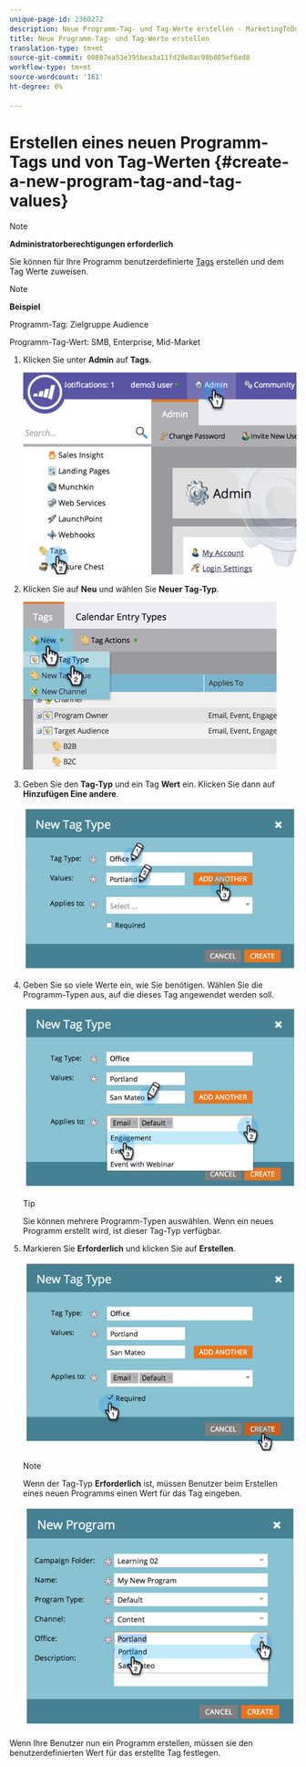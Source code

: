 ```yaml
---
unique-page-id: 2360272
description: Neue Programm-Tag- und Tag-Werte erstellen - MarketingToDocs - Produktdokumentation
title: Neue Programm-Tag- und Tag-Werte erstellen
translation-type: tm+mt
source-git-commit: 00887ea53e395bea3a11fd28e0ac98b085ef6ed8
workflow-type: tm+mt
source-wordcount: '161'
ht-degree: 0%

---
```



# Erstellen eines neuen Programm-Tags und von Tag-Werten {#create-a-new-program-tag-and-tag-values}

>[!NOTE]
>
>**Administratorberechtigungen erforderlich**

Sie können für Ihre Programm benutzerdefinierte [Tags](../../../product-docs/core-marketo-concepts/programs/working-with-programs/understanding-tags.md) erstellen und dem Tag Werte zuweisen.

>[!NOTE]
>
>**Beispiel**
>
>Programm-Tag: Zielgruppe Audience
>
>Programm-Tag-Wert: SMB, Enterprise, Mid-Market

1. Klicken Sie unter **Admin** auf **Tags**.

   ![](assets/image2014-9-24-12-3a10-3a32.png)

1. Klicken Sie auf **Neu** und wählen Sie **Neuer Tag-Typ**.

   ![](assets/image2014-9-24-12-3a12-3a43.png)

1. Geben Sie den **Tag-Typ** und ein Tag **Wert** ein. Klicken Sie dann auf **Hinzufügen Eine andere**.

   ![](assets/image2014-9-24-12-3a16-3a55.png)

1. Geben Sie so viele Werte ein, wie Sie benötigen. Wählen Sie die Programm-Typen aus, auf die dieses Tag angewendet werden soll.

   ![](assets/image2014-9-24-12-3a17-3a29.png)

   >[!TIP]
   >
   >Sie können mehrere Programm-Typen auswählen. Wenn ein neues Programm erstellt wird, ist dieser Tag-Typ verfügbar.

1. Markieren Sie **Erforderlich** und klicken Sie auf **Erstellen**.

   ![](assets/image2014-9-24-12-3a18-3a33.png)

   >[!NOTE]
   >
   >Wenn der Tag-Typ **Erforderlich** ist, müssen Benutzer beim Erstellen eines neuen Programms einen Wert für das Tag eingeben.

   ![](assets/image2014-9-24-12-3a19-3a17.png)

Wenn Ihre Benutzer nun ein Programm erstellen, müssen sie den benutzerdefinierten Wert für das erstellte Tag festlegen.